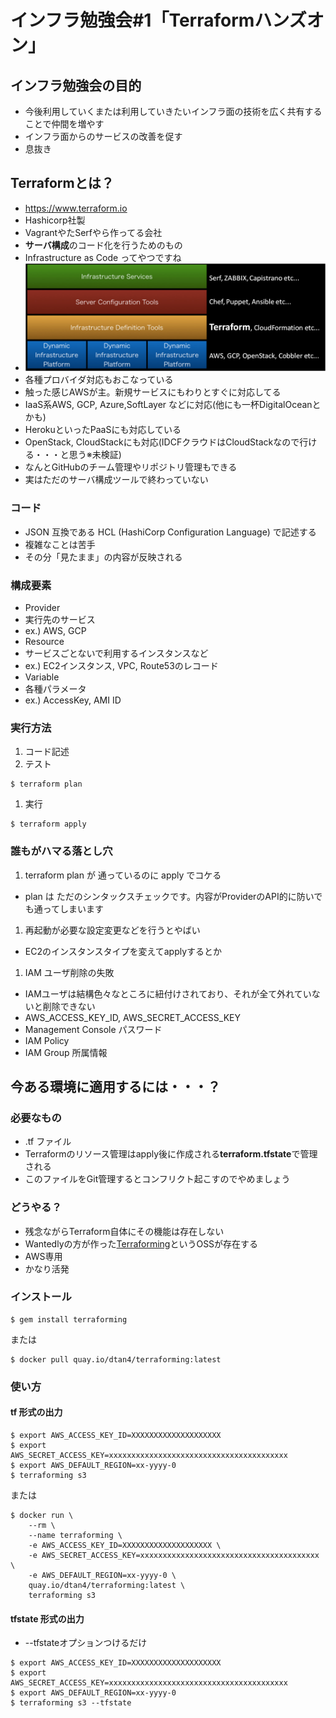 # インフラ勉強会#1「Terraformハンズオン」

## インフラ勉強会の目的
* 今後利用していくまたは利用していきたいインフラ面の技術を広く共有することで仲間を増やす
* インフラ面からのサービスの改善を促す
* 息抜き

## Terraformとは？
* https://www.terraform.io
* Hashicorp社製
 * VagrantやたSerfやら作ってる会社
* **サーバ構成**のコード化を行うためのもの
 * Infrastructure as Code ってやつですね
 * ![サービス自動化の図](https://raw.githubusercontent.com/cy-ken-goto/Terraform-Handson/master/ServiceAutomation.png)
* 各種プロバイダ対応もおこなっている
 * 触った感じAWSが主。新規サービスにもわりとすぐに対応してる
 * IaaS系AWS, GCP, Azure,SoftLayer などに対応(他にも一杯DigitalOceanとかも)
 * HerokuといったPaaSにも対応している
 * OpenStack, CloudStackにも対応(IDCFクラウドはCloudStackなので行ける・・・と思う※未検証)
 * なんとGitHubのチーム管理やリポジトリ管理もできる
 * 実はただのサーバ構成ツールで終わっていない

### コード
* JSON 互換である HCL (HashiCorp Configuration Language) で記述する
* 複雑なことは苦手
* その分「見たまま」の内容が反映される

### 構成要素
* Provider
 * 実行先のサービス
 * ex.) AWS, GCP
* Resource
 * サービスごとないで利用するインスタンスなど
 * ex.) EC2インスタンス, VPC, Route53のレコード
* Variable
 * 各種パラメータ
 * ex.) AccessKey, AMI ID

### 実行方法
1. コード記述
1. テスト
  ```
  $ terraform plan
  ```
1. 実行
  ```
  $ terraform apply
  ```

### 誰もがハマる落とし穴
1. terraform plan が 通っているのに apply でコケる
 * plan は ただのシンタックスチェックです。内容がProviderのAPI的に防いでも通ってしまいます
1. 再起動が必要な設定変更などを行うとやばい
 * EC2のインスタンスタイプを変えてapplyするとか
1. IAM ユーザ削除の失敗
 * IAMユーザは結構色々なところに紐付けされており、それが全て外れていないと削除できない
 * AWS_ACCESS_KEY_ID, AWS_SECRET_ACCESS_KEY
 * Management Console パスワード
 * IAM Policy
 * IAM Group 所属情報

## 今ある環境に適用するには・・・？

### 必要なもの
* .tf ファイル
* Terraformのリソース管理はapply後に作成される**terraform.tfstate**で管理される
 * このファイルをGit管理するとコンフリクト起こすのでやめましょう

### どうやる？
* 残念ながらTerraform自体にその機能は存在しない
* Wantedlyの方が作った[Terraforming](https://github.com/dtan4/terraforming)というOSSが存在する
 * AWS専用
 * かなり活発

### インストール
```
$ gem install terraforming
```

または

```
$ docker pull quay.io/dtan4/terraforming:latest
```

### 使い方
#### tf 形式の出力
```
$ export AWS_ACCESS_KEY_ID=XXXXXXXXXXXXXXXXXXXX
$ export AWS_SECRET_ACCESS_KEY=xxxxxxxxxxxxxxxxxxxxxxxxxxxxxxxxxxxxxxxx
$ export AWS_DEFAULT_REGION=xx-yyyy-0
$ terraforming s3
```

または

```
$ docker run \
    --rm \
    --name terraforming \
    -e AWS_ACCESS_KEY_ID=XXXXXXXXXXXXXXXXXXXX \
    -e AWS_SECRET_ACCESS_KEY=xxxxxxxxxxxxxxxxxxxxxxxxxxxxxxxxxxxxxxxx \
    -e AWS_DEFAULT_REGION=xx-yyyy-0 \
    quay.io/dtan4/terraforming:latest \
    terraforming s3
```

#### tfstate 形式の出力
* --tfstateオプションつけるだけ
```
$ export AWS_ACCESS_KEY_ID=XXXXXXXXXXXXXXXXXXXX
$ export AWS_SECRET_ACCESS_KEY=xxxxxxxxxxxxxxxxxxxxxxxxxxxxxxxxxxxxxxxx
$ export AWS_DEFAULT_REGION=xx-yyyy-0
$ terraforming s3 --tfstate
```